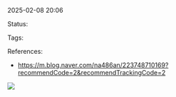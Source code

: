 2025-02-08 20:06

Status:

Tags:

References:
- https://m.blog.naver.com/na486an/223748710169?recommendCode=2&recommendTrackingCode=2



![](https://i.imgur.com/HjtDCOu.png)
